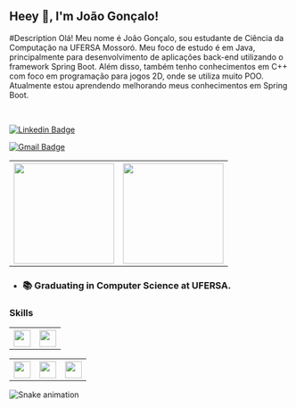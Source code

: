 
## Heey 👋, I'm João Gonçalo!
#Description
Olá! Meu nome é João Gonçalo, sou estudante de Ciência da Computação na UFERSA Mossoró. Meu foco de estudo é em Java, principalmente para desenvolvimento de aplicações back-end utilizando o framework Spring Boot. Além disso, também tenho conhecimentos em C++ com foco em programação para jogos 2D, onde se utiliza muito POO. Atualmente estou aprendendo melhorando meus conhecimentos em Spring Boot.

<!-- 
<img style="margin-left=50px;" class="margin-l" height=150px width=200px src="https://cdn.dribbble.com/users/330915/screenshots/3587000/10_coding_dribbble.gif">
-->


<br/>

[![Linkedin Badge](https://img.shields.io/badge/LinkedIn-0077B5?style=flat-square&logo=linkedin&logoColor=white)](www.linkedin.com/in/jngoncalo)

[![Gmail Badge](https://img.shields.io/badge/-Gmail-c14438?style=flat-square&logo=Gmail&logoColor=white&link=mailto:jnetogoncalo@gmail.com)](mailto:jnetogoncalo@gmail.com)


<table>
  <th>
    <img height="180em" src="https://github-readme-stats.vercel.app/api/top-langs/?username=J0NGS&layout=compact&langs_count=7&theme=dracula"/>
  </th>
  <th>
    <img height="180em" src="https://github-readme-stats.vercel.app/api?username=J0NGS&show_icons=true&theme=dracula&include_all_commits=true&count_private=true"/>
  </th> 
</table>

- ### 📚 Graduating in Computer Science at UFERSA.

### Skills
<!-- ## Languages -->
<div>
  <table>
    <th>
      <img height=30px width=30px src="https://cdn.jsdelivr.net/gh/devicons/devicon/icons/java/java-original.svg" />    
    </th>
    <th>
      <img height=30px width=30px src="https://cdn.jsdelivr.net/gh/devicons/devicon/icons/cplusplus/cplusplus-original.svg" />
    </th>
  </table>

</div>

<!-- ## Tools -->
<div> 
<table>
	<th>	  <img height=30px width=30px src="https://cdn.jsdelivr.net/gh/devicons/devicon/icons/vscode/vscode-original.svg" />
	</th>
	<th>  <img height=30px width=30px src="https://cdn.jsdelivr.net/gh/devicons/devicon/icons/postgresql/postgresql-original.svg" />
	</th>
	<th>  <img height=30px width=30px src="https://cdn.jsdelivr.net/gh/devicons/devicon/icons/git/git-original.svg" />
	</th>
</table>
</div>


![Snake animation](https://github.com/J0NGS/jgoulartf/blob/output/github-contribution-grid-snake.svg)


